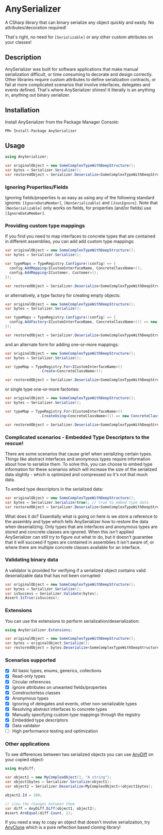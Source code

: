 # AnySerializer

A CSharp library that can binary serialize any object quickly and easily. No attributes/decoration required!

That's right, no need for `[Serializable]` or any other custom attributes on your classes!

## Description

AnySerializer was built for software applications that make manual serialization difficult, or time consuming to decorate and design correctly. Other libraries require custom attributes to define serialization contracts, or fail at more complicated scenarios that involve interfaces, delegates and events defined. That's where AnySerializer shines! It literally is an anything in, anything out binary serializer.

## Installation
Install AnySerializer from the Package Manager Console:
```
PM> Install-Package AnySerializer
```

## Usage

```csharp
using AnySerializer;

var originalObject = new SomeComplexTypeWithDeepStructure();
var bytes = Serializer.Serialize();
var restoredObject = Serializer.Deserialize<SomeComplexTypeWithDeepStructure>(bytes);

```

### Ignoring Properties/Fields

Ignoring fields/properties is as easy as using any of the following standard ignores: `[IgnoreDataMember]`, `[NonSerializable]` and `[JsonIgnore]`. Note that `[NonSerializable]` only works on fields, for properties (and/or fields) use `[IgnoreDataMember]`.

### Providing custom type mappings

If you find you need to map interfaces to concrete types that are contained in different assemblies, you can add add custom type mappings:

```csharp
var originalObject = new SomeComplexTypeWithDeepStructure();
var bytes = Serializer.Serialize();

var typeMaps = TypeRegistry.Configure((config) => {
  config.AddMapping<ICustomInterfaceName, ConcreteClassName>();
  config.AddMapping<ICustomer, Customer>();
});

var restoredObject = Serializer.Deserialize<SomeComplexTypeWithDeepStructure>(bytes, typeMaps);
```

or alternatively, a type factory for creating empty objects:

```csharp
var originalObject = new SomeComplexTypeWithDeepStructure();
var bytes = Serializer.Serialize();

var typeMaps = TypeRegistry.Configure((config) => {
  config.AddFactory<ICustomInterfaceName, ConcreteClassName>(() => new ConcreteClassName());
});

var restoredObject = Serializer.Deserialize<SomeComplexTypeWithDeepStructure>(bytes, typeMaps);
```

and an alternate form for adding one-or-more mappings:

```csharp
var originalObject = new SomeComplexTypeWithDeepStructure();
var bytes = Serializer.Serialize();

var typeMap = TypeRegistry.For<ICustomInterfaceName>()
                .Create<ConcreteClassName>();

var restoredObject = Serializer.Deserialize<SomeComplexTypeWithDeepStructure>(bytes, typeMap);
```

or single type one-or-more factories:

```csharp
var originalObject = new SomeComplexTypeWithDeepStructure();
var bytes = Serializer.Serialize();

var typeMap = TypeRegistry.For<ICustomInterfaceName>()
                .CreateUsing<ConcreteClassName>(() => new ConcreteClassName());

var restoredObject = Serializer.Deserialize<SomeComplexTypeWithDeepStructure>(bytes, typeMap);
```

### Complicated scenarios - Embedded Type Descriptors to the rescue!

There are some scenarios that cause grief when serializing certain types. Things like abstract interfaces and anonymous types require information about how to serialize them. To solve this, you can choose to embed type information for these scenarios which will increase the size of the serialized data slightly - which is optimized and compressed so it's not that much data.

To embed type descriptors in the serialized data:

```csharp
var originalObject = new SomeComplexTypeWithDeepStructure();
var bytes = Serializer.Serialize(true); // true to embed type data
var restoredObject = Serializer.Deserialize<SomeComplexTypeWithDeepStructure>(bytes);
```

What does it do? Essentially what is going on here is we store a reference to the assembly and type which tells AnySerializer how to restore the data when deserializing. Only types that are interfaces and anonymous types are stored and concrete classes are ignored. When this _isn't_ applied AnySerializer can still try to figure out what to do, but it doesn't guarantee that it will succeed if types are contained in assemblies it isn't aware of, or where there are multiple concrete classes available for an interface. 

### Validating binary data

A validator is provided for verifying if a serialized object contains valid deserializable data that has not been corrupted:

```csharp
var originalObject = new SomeComplexTypeWithDeepStructure();
var bytes = Serializer.Serialize();
var isSuccess = Serializer.Validate(bytes);
Assert.IsTrue(isSuccess);
```

### Extensions

You can use the extensions to perform serialization/deserialization:

```csharp
using AnySerializer.Extensions;

var originalObject = new SomeComplexTypeWithDeepStructure();
var bytes = originalObject.Serialize();
var restoredObject = bytes.Deserialize<SomeComplexTypeWithDeepStructure>();
```

### Scenarios supported

- [x] All basic types, enums, generics, collections
- [x] Read-only types
- [x] Circular references
- [x] Ignore attributes on unwanted fields/properties
- [x] Constructorless classes
- [x] Anonymous types
- [x] Ignoring of delegates and events, other non-serializable types
- [x] Resolving abstract interfaces to concrete types
- [x] Manually specifying custom type mappings through the registry
- [x] Embedded type descriptors
- [x] Data validator
- [ ] High performance testing and optimization

### Other applications

To see differences between two serialized objects you can use [AnyDiff](https://github.com/replaysMike/AnyDiff) on your copied object:

```csharp
using AnyDiff;

var object1 = new MyComplexObject(1, "A string");
var object1bytes = Serializer.Serialize(object1);
var object2 = Serializer.Deserialize<MyComplexObject>(object1bytes);

object2.Id = 100;

// view the changes between them
var diff = AnyDiff.Diff(object1, object2);
Assert.AreEqual(diff.Count, 1);
```

If you need a way to copy an object that doesn't involve serialization, try [AnyClone](https://github.com/replaysMike/AnyClone) which is a pure reflection based cloning library!
